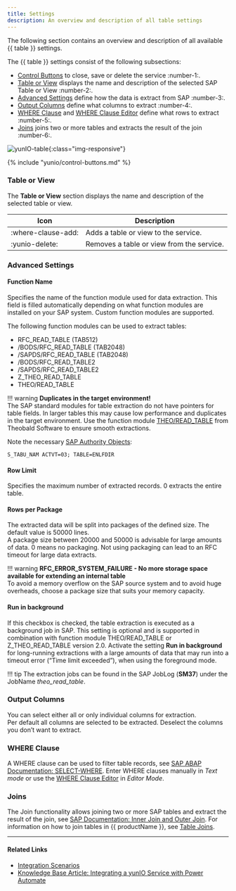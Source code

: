 ```yaml
---
title: Settings
description: An overview and description of all table settings
---
```


The following section contains an overview and description of all available {{ table }} settings.

The {{ table }} settings consist of the following subsections:
- [Control Buttons](#control-buttons) to close, save or delete the service :number-1:.
- [Table or View](#table-or-view) displays the name and description of the selected SAP Table or View :number-2:.
- [Advanced Settings](#advanced-settings) define how the data is extract from SAP :number-3:.
- [Output Columns](#output-columns) define what columns to extract :number-4:.
- [WHERE Clause](#where-clause) and [WHERE Clause Editor](#where-clause-editor) define what rows to extract :number-5:.
- [Joins](#joins) joins two or more tables and extracts the result of the join :number-6:.

![yunIO-table](../../assets/images/yunio/table-settings.png){:class="img-responsive"}


{% include "yunio/control-buttons.md" %}

### Table or View

The **Table or View** section displays the name and description of the selected table or view.<br>

| Icon | Description| 
|--------|--------|
| :where-clause-add: | Adds a table or view to the service. |
| :yunio-delete: | Removes a table or view from the service. |

### Advanced Settings

#### Function Name
Specifies the name of the function module used for data extraction. This field is filled automatically depending on what function modules are installed on your SAP system.
Custom function modules are supported.

The following function modules can be used to extract tables:

- RFC_READ_TABLE (TAB512)
- /BODS/RFC_READ_TABLE (TAB2048)
- /SAPDS/RFC_READ_TABLE (TAB2048)
- /BODS/RFC_READ_TABLE2
- /SAPDS/RFC_READ_TABLE2
- Z_THEO_READ_TABLE
- THEO/READ_TABLE

!!! warning 
	**Duplicates in the target environment!**<br>
    The SAP standard modules for table extraction do not have pointers for table fields.
    In larger tables this may cause low performance and duplicates in the target environment.
    Use the function module [THEO/READ_TABLE](#installation-of-theoread_table) from Theobald Software to ensure smooth extractions.

Note the necessary [SAP Authority Objects](../setup-in-sap/sap-authority-object.md/#table):

```
S_TABU_NAM ACTVT=03; TABLE=ENLFDIR
```

#### Row Limit
Specifies the maximum number of extracted records. 0 extracts the entire table.

#### Rows per Package
The extracted data will be split into packages of the defined size. The default value is 50000 lines.<br>
A package size between 20000 and 50000 is advisable for large amounts of data. 0 means no packaging. 
Not using packaging can lead to an RFC timeout for large data extracts.

!!! warning 
	**RFC_ERROR_SYSTEM_FAILURE - No more storage space available for extending an internal table**<br>
    To avoid a memory overflow on the SAP source system and to avoid huge overheads, choose a package size that suits your memory capacity.

#### Run in background
If this checkbox is checked, the table extraction is executed as a background job in SAP. 
This setting is optional and is supported in combination with function module THEO/READ_TABLE or Z_THEO_READ_TABLE version 2.0. 
Activate the setting **Run in background** for long-running extractions with a large amounts of data that may run into a timeout error (“Time limit exceeded”), when using the foreground mode.

!!! tip
    The extraction jobs can be found in the SAP JobLog (**SM37**) under the JobName *theo_read_table*.

### Output Columns

You can select either all or only individual columns for extraction. <br>
Per default all columns are selected to be extracted. 
Deselect the columns you don’t want to extract.

### WHERE Clause
A WHERE clause can be used to filter table records, see [SAP ABAP Documentation: SELECT-WHERE](https://help.sap.com/doc/abapdocu_750_index_htm/7.50/en-us/abapwhere.htm).
Enter WHERE clauses manually in *Text mode* or use the [WHERE Clause Editor](where-clause.md/#where-clause-editor) in *Editor Mode*.<br>

### Joins
The Join functionality allows joining two or more SAP tables and extract the result of the join, see [SAP Documentation: Inner Join and Outer Join](https://help.sap.com/doc/saphelp_nwpi71/7.1/en-US/cf/21ec77446011d189700000e8322d00/content.htm?no_cache=true). 
For information on how to join tables in {{ productName }}, see [Table Joins](table-joins.md).

*****
#### Related Links
- [Integration Scenarios](./integration)
- [Knowledge Base Article: Integrating a yunIO Service with Power Automate](https://kb.theobald-software.com/yunio/integrating-a-yunio-service-with-power-automate)
